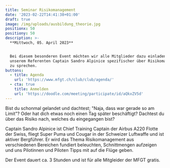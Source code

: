 ```yaml
---
title: Seminar Risikomanagement
date: '2023-02-22T14:41:38+01:00'
draft: true
image: /img/uploads/ausbildung_theorie.jpg
positionx: 50
positiony: 50
description: >-
  **Mittwoch, 05. April 2023**


  Bei diesem besonderen Event möchten wir alle Mitglieder dazu einladen, mit
  unserem Referenten Captain Sandro Alpinice spezifischer über Risikomanagement
  zu sprechen.
buttons:
  - title: Agenda
    url: 'https://www.mfgt.ch/club/club/agenda/'
  - cta: true
    title: Anmelden
    url: 'https://doodle.com/meeting/participate/id/aQkxZV5d'
---
```

Bist du schonmal gelandet und dachtest; "Naja, dass war gerade so am Limit"? Oder hat dich etwas noch einen Tag später beschäftigt? Dachtest du über das Risiko nach, welches du eingegangen bist? 

Captain Sandro Alpinice ist Chief Training Captain der Airbus A220 Flotte der Swiss, fliegt Super Puma und Cougar in der Schweizer Luftwaffe und ist aktiver Bergführer. Er wird das Thema Risikomanagement aus verschiedenen Bereichen fundiert beleuchten, Schnittmengen aufzeigen und uns Pilotinnen und Piloten Tipps mit auf die Flüge geben.

Der Event dauert ca. 3 Stunden und ist für alle Mitgleider der MFGT gratis.
